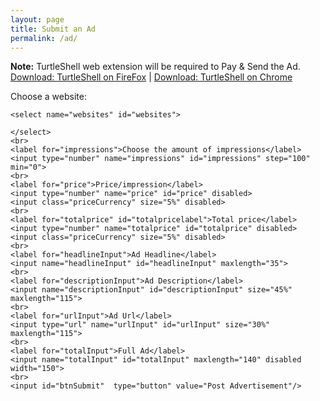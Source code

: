 ```yaml
---
layout: page
title: Submit an Ad
permalink: /ad/
---
```

**Note:** TurtleShell web extension will be required to Pay & Send the Ad.<br>
<a href="https://addons.mozilla.org/en-US/firefox/addon/turtleshell">Download: TurtleShell on FireFox</a> | 
<a href="https://chrome.google.com/webstore/detail/turtleshell/billhkeiifjfbbkmmfpcpchikbajnfje">Download: TurtleShell on Chrome</a>

<html lang="en">
<head>
    <meta charset="UTF-8">
    <title>Create an add</title>
    <script type="text/javascript" src="https://ajax.googleapis.com/ajax/libs/jquery/1.7.1/jquery.min.js"></script>
    <script src="process.js"></script>
</head>
<body>
<form>
    <label for="websites">Choose a website:</label>

    <select name="websites" id="websites">

    </select>
    <br>
    <label for="impressions">Choose the amount of impressions</label>
    <input type="number" name="impressions" id="impressions" step="100" min="0">
    <br>
    <label for="price">Price/impression</label>
    <input type="number" name="price" id="price" disabled>
    <input class="priceCurrency" size="5%" disabled>
    <br>
    <label for="totalprice" id="totalpricelabel">Total price</label>
    <input type="number" name="totalprice" id="totalprice" disabled>
    <input class="priceCurrency" size="5%" disabled>
    <br>
    <label for="headlineInput">Ad Headline</label>
    <input name="headlineInput" id="headlineInput" maxlength="35">
    <br>
    <label for="descriptionInput">Ad Description</label>
    <input name="descriptionInput" id="descriptionInput" size="45%" maxlength="115">
    <br>
    <label for="urlInput">Ad Url</label>
    <input type="url" name="urlInput" id="urlInput" size="30%" maxlength="115">
    <br>
    <label for="totalInput">Full Ad</label>
    <input name="totalInput" id="totalInput" maxlength="140" disabled width="150">
    <br>
    <input id="btnSubmit"  type="button" value="Post Advertisement"/>
</form>
</body>
</html>
